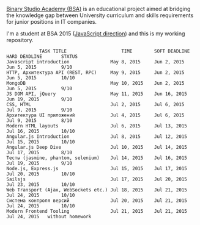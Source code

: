 <a href='http://binary-studio.com/academy/about/'>Binary Studio Academy (BSA)</a> is an educational project aimed at bridging the knowledge gap between University curriculum and skills requirements for junior positions in IT companies.

I'm a student at BSA 2015 (<a href='http://binary-studio.com/academy/about/js/'>JavaScript direction</a>) and this is my working repository. 

                TASK TITLE	                  TIME        SOFT DEADLINE	      HARD DEADLINE	      STATUS
    Javascript introduction               May 8, 2015 	  Jun 2, 2015         Jun 5, 2015         9/10
    HTTP, Архитектура API (REST, RPC)     May 9, 2015     Jun 2, 2015         Jun 5, 2015         10/10
    MongoDB	                              May 10, 2015 	  Jun 2, 2015         Jun 5, 2015         9/10
    JS DOM API, jQuery	                  May 11, 2015 	  Jun 16, 2015        Jun 19, 2015        9/10
    CSS, HTML                             Jul 2, 2015     Jul 6, 2015         Jul 9, 2015         9/10
    Архитектура UI приложений             Jul 4, 2015     Jul 6, 2015         Jul 9, 2015         8/10
    Modern HTML layouts                   Jul 6, 2015 	  Jul 13, 2015        Jul 16, 2015        10/10
    Angular.js Introduction               Jul 8, 2015 	  Jul 12, 2015        Jul 15, 2015        10/10
    Angular.js Deep Dive                  Jul 10, 2015 	  Jul 14, 2015        Jul 17, 2015        8/10
    Тесты (jasmine, phantom, selenium)    Jul 14, 2015    Jul 16, 2015        Jul 19, 2015        9/10
    Node.js, Express.js                   Jul 15, 2015	  Jul 17, 2015        Jul 20, 2015        10/10
    Sailsjs                               Jul 17, 2015    Jul 20, 2015        Jul 23, 2015        10/10
    Web Transport (Ajax, WebSockets etc.) Jul 18, 2015    Jul 21, 2015        Jul 24, 2015        10/10
    Система контроля версий               Jul 20, 2015    Jul 21, 2015        Jul 24, 2015        10/10
    Modern Frontend Tooling               Jul 21, 2015    Jul 21, 2015        Jul 24, 2015   without homework
